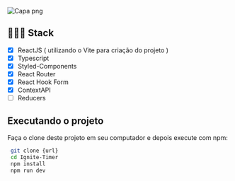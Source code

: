 ![Capa png](https://user-images.githubusercontent.com/77641643/230222623-33eff9bf-32c9-4b9e-9dcf-f7b2e4528c14.png)


## 👨🏽‍💻 Stack
-  [x] ReactJS ( utilizando o Vite para criação do projeto )
-  [x] Typescript
-  [x] Styled-Components
-  [x] React Router
-  [x] React Hook Form
-  [x] ContextAPI
-  [ ] Reducers

## Executando o projeto
 Faça o clone deste projeto em seu computador e depois execute com npm: 
 
 ```bash
  git clone {url}
  cd Ignite-Timer
  npm install
  npm run dev
```
